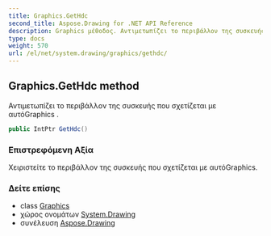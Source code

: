 ```yaml
---
title: Graphics.GetHdc
second_title: Aspose.Drawing for .NET API Reference
description: Graphics μέθοδος. Αντιμετωπίζει το περιβάλλον της συσκευής που σχετίζεται με αυτόGraphics .
type: docs
weight: 570
url: /el/net/system.drawing/graphics/gethdc/
---
```

## Graphics.GetHdc method

Αντιμετωπίζει το περιβάλλον της συσκευής που σχετίζεται με αυτόGraphics .

```csharp
public IntPtr GetHdc()
```

### Επιστρεφόμενη Αξία

Χειριστείτε το περιβάλλον της συσκευής που σχετίζεται με αυτόGraphics.

### Δείτε επίσης

* class [Graphics](../)
* χώρος ονομάτων [System.Drawing](../../graphics/)
* συνέλευση [Aspose.Drawing](../../../)


